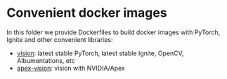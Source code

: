 # Convenient docker images

In this folder we provide Dockerfiles to build docker images with PyTorch, Ignite and other convenient libraries:

- [vision](vision/Dockerfile): latest stable PyTorch, latest stable Ignite, OpenCV, Albumentations, etc
- [apex-vision](apex-vision/Dockerfile.apex): vision with NVIDIA/Apex
